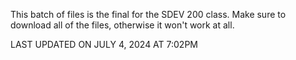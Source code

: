 This batch of files is the final for the SDEV 200 class. Make sure to download all of the files, otherwise it won't work at all.

LAST UPDATED ON JULY 4, 2024 AT 7:02PM
